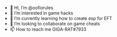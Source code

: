 - 👋 Hi, I’m @oofiorules
- 👀 I’m interested in game hacks
- 🌱 I’m currently learning how to create esp for EFT
- 💞️ I’m looking to collaborate on game cheats
- 📫 How to reach me GIGA-RAT#7933

